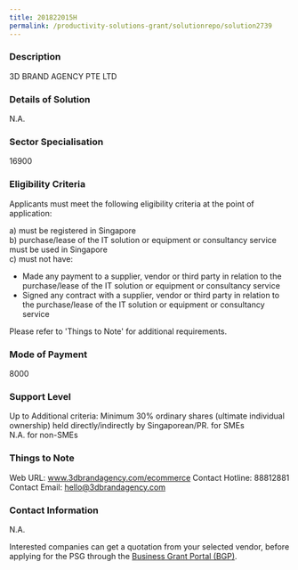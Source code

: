 ```yaml
---
title: 201822015H
permalink: /productivity-solutions-grant/solutionrepo/solution2739
---
```


### Description

3D BRAND AGENCY PTE LTD

### Details of Solution

N.A.

### Sector Specialisation

 16900 

### Eligibility Criteria

Applicants must meet the following eligibility criteria at the point of application:

a) must be registered in Singapore <br>
b) purchase/lease of the IT solution or equipment or consultancy service must be used in Singapore <br>
c) must not have:
- Made any payment to a supplier, vendor or third party in relation to the purchase/lease of the IT solution or equipment or consultancy service
- Signed any contract with a supplier, vendor or third party in relation to the purchase/lease of the IT solution or equipment or consultancy service

Please refer to 'Things to Note' for additional requirements.

### Mode of Payment
8000

### Support Level
Up to Additional criteria: 
 Minimum 30% ordinary shares (ultimate individual ownership) held directly/indirectly by Singaporean/PR. for SMEs <br>
N.A. for non-SMEs

### Things to Note
Web URL: www.3dbrandagency.com/ecommerce 
Contact Hotline: 88812881 
Contact Email: hello@3dbrandagency.com 


### Contact Information
N.A.

Interested companies can get a quotation from your selected vendor, before applying for the PSG through the <a target='_blank' rel='noopener' href='https://www.businessgrants.gov.sg/'>Business Grant Portal (BGP)</a>.
